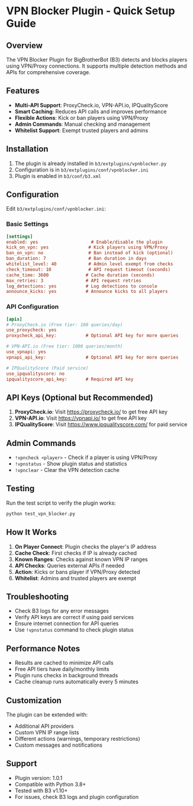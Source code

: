 # VPN Blocker Plugin - Quick Setup Guide

## Overview
The VPN Blocker Plugin for BigBrotherBot (B3) detects and blocks players using VPN/Proxy connections. It supports multiple detection methods and APIs for comprehensive coverage.

## Features
- **Multi-API Support**: ProxyCheck.io, VPN-API.io, IPQualityScore
- **Smart Caching**: Reduces API calls and improves performance
- **Flexible Actions**: Kick or ban players using VPN/Proxy
- **Admin Commands**: Manual checking and management
- **Whitelist Support**: Exempt trusted players and admins

## Installation
1. The plugin is already installed in `b3/extplugins/vpnblocker.py`
2. Configuration is in `b3/extplugins/conf/vpnblocker.ini`
3. Plugin is enabled in `b3/conf/b3.xml`

## Configuration
Edit `b3/extplugins/conf/vpnblocker.ini`:

### Basic Settings
```ini
[settings]
enabled: yes                    # Enable/disable the plugin
kick_on_vpn: yes               # Kick players using VPN/Proxy
ban_on_vpn: no                 # Ban instead of kick (optional)
ban_duration: 7                # Ban duration in days
whitelist_level: 40            # Admin level exempt from checks
check_timeout: 10              # API request timeout (seconds)
cache_time: 3600              # Cache duration (seconds)
max_retries: 3                # API request retries
log_detections: yes           # Log detections to console
announce_kicks: yes           # Announce kicks to all players
```

### API Configuration
```ini
[apis]
# ProxyCheck.io (Free tier: 100 queries/day)
use_proxycheck: yes
proxycheck_api_key:           # Optional API key for more queries

# VPN-API.io (Free tier: 1000 queries/month)
use_vpnapi: yes
vpnapi_api_key:               # Optional API key for more queries

# IPQualityScore (Paid service)
use_ipqualityscore: no
ipqualityscore_api_key:       # Required API key
```

## API Keys (Optional but Recommended)
1. **ProxyCheck.io**: Visit https://proxycheck.io/ to get free API key
2. **VPN-API.io**: Visit https://vpnapi.io/ to get free API key  
3. **IPQualityScore**: Visit https://www.ipqualityscore.com/ for paid service

## Admin Commands
- `!vpncheck <player>` - Check if a player is using VPN/Proxy
- `!vpnstatus` - Show plugin status and statistics
- `!vpnclear` - Clear the VPN detection cache

## Testing
Run the test script to verify the plugin works:
```bash
python test_vpn_blocker.py
```

## How It Works
1. **On Player Connect**: Plugin checks the player's IP address
2. **Cache Check**: First checks if IP is already cached
3. **Known Ranges**: Checks against known VPN IP ranges
4. **API Checks**: Queries external APIs if needed
5. **Action**: Kicks or bans player if VPN/Proxy detected
6. **Whitelist**: Admins and trusted players are exempt

## Troubleshooting
- Check B3 logs for any error messages
- Verify API keys are correct if using paid services
- Ensure internet connection for API queries
- Use `!vpnstatus` command to check plugin status

## Performance Notes
- Results are cached to minimize API calls
- Free API tiers have daily/monthly limits
- Plugin runs checks in background threads
- Cache cleanup runs automatically every 5 minutes

## Customization
The plugin can be extended with:
- Additional API providers
- Custom VPN IP range lists
- Different actions (warnings, temporary restrictions)
- Custom messages and notifications

## Support
- Plugin version: 1.0.1
- Compatible with Python 3.8+
- Tested with B3 v1.10+
- For issues, check B3 logs and plugin configuration

